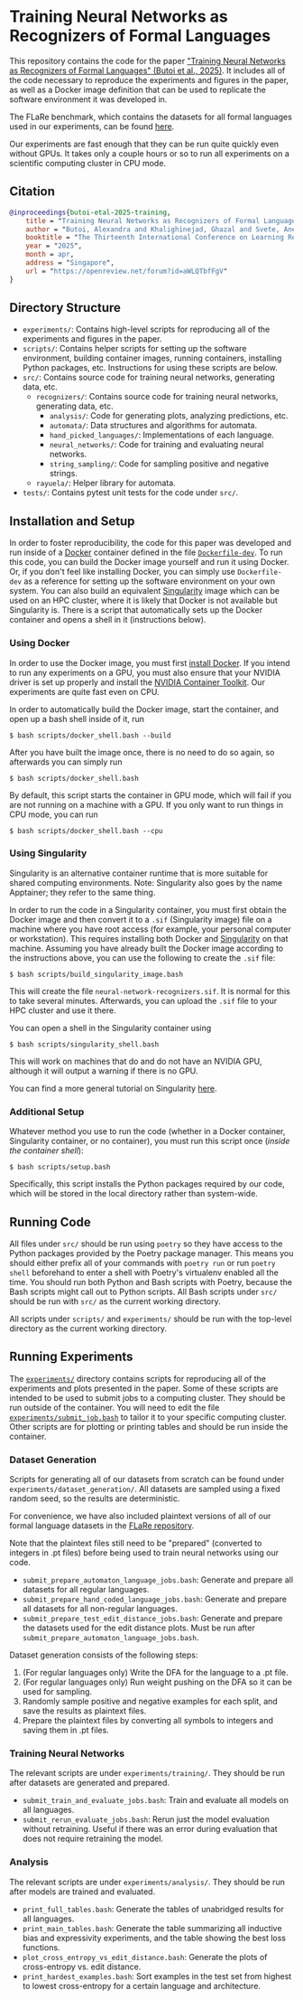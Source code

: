 # Training Neural Networks as Recognizers of Formal Languages

This repository contains the code for the paper
["Training Neural Networks as Recognizers of Formal Languages" (Butoi et al., 2025)](https://openreview.net/forum?id=aWLQTbfFgV).
It includes all of the code necessary to reproduce the experiments and figures
in the paper, as well as a Docker image definition that can be used to
replicate the software environment it was developed in.

The FLaRe benchmark, which contains the datasets for all formal languages used
in our experiments, can be found [here](https://github.com/rycolab/flare).

Our experiments are fast enough that they can be run quite quickly even without
GPUs. It takes only a couple hours or so to run all experiments on a scientific
computing cluster in CPU mode.

## Citation

```bibtex
@inproceedings{butoi-etal-2025-training,
    title = "Training Neural Networks as Recognizers of Formal Languages",
    author = "Butoi, Alexandra and Khalighinejad, Ghazal and Svete, Anej and Valvoda, Josef and Cotterell, Ryan and DuSell, Brian",
    booktitle = "The Thirteenth International Conference on Learning Representations",
    year = "2025",
    month = apr,
    address = "Singapore",
    url = "https://openreview.net/forum?id=aWLQTbfFgV"
}
```

## Directory Structure

* `experiments/`: Contains high-level scripts for reproducing all of the
  experiments and figures in the paper.
* `scripts/`: Contains helper scripts for setting up the software environment,
  building container images, running containers, installing Python packages,
  etc. Instructions for using these scripts are below.
* `src/`: Contains source code for training neural networks,
  generating data, etc.
  * `recognizers/`: Contains source code for training neural networks,
    generating data, etc.
    * `analysis/`: Code for generating plots, analyzing predictions, etc.
    * `automata/`: Data structures and algorithms for automata.
    * `hand_picked_languages/`: Implementations of each language.
    * `neural_networks/`: Code for training and evaluating neural networks.
    * `string_sampling/`: Code for sampling positive and negative strings.
  * `rayuela/`: Helper library for automata.
* `tests/`: Contains pytest unit tests for the code under `src/`.

## Installation and Setup

In order to foster reproducibility, the code for this paper was developed and
run inside of a [Docker](https://www.docker.com/) container defined in the file
[`Dockerfile-dev`](Dockerfile-dev). To run this code, you can build the
Docker image yourself and run it using Docker. Or, if you don't feel like
installing Docker, you can simply use `Dockerfile-dev` as a reference for
setting up the software environment on your own system. You can also build
an equivalent [Singularity](https://sylabs.io/docs/#singularity) image which
can be used on an HPC cluster, where it is likely that Docker is not available
but Singularity is. There is a script that automatically sets up the Docker
container and opens a shell in it (instructions below).

### Using Docker

In order to use the Docker image, you must first
[install Docker](https://www.docker.com/get-started).
If you intend to run any experiments on a GPU, you must also ensure that your
NVIDIA driver is set up properly and install the
[NVIDIA Container Toolkit](https://docs.nvidia.com/datacenter/cloud-native/container-toolkit/install-guide.html). Our experiments are quite fast even on CPU.

In order to automatically build the Docker image, start the container, and open
up a bash shell inside of it, run

    $ bash scripts/docker_shell.bash --build

After you have built the image once, there is no need to do so again, so
afterwards you can simply run

    $ bash scripts/docker_shell.bash

By default, this script starts the container in GPU mode, which will fail if
you are not running on a machine with a GPU. If you only want to run things in
CPU mode, you can run

    $ bash scripts/docker_shell.bash --cpu

### Using Singularity

Singularity is an alternative container runtime that is more suitable for
shared computing environments. Note: Singularity also goes by the name
Apptainer; they refer to the same thing.

In order to run the code in a Singularity container, you must first obtain the
Docker image and then convert it to a `.sif` (Singularity image) file on a
machine where you have root access (for example, your personal computer or
workstation). This requires installing both Docker and
[Singularity](https://docs.sylabs.io/guides/latest/user-guide/quick_start.html)
on that machine. Assuming you have already built the Docker image according to
the instructions above, you can use the following to create the `.sif` file:

    $ bash scripts/build_singularity_image.bash

This will create the file `neural-network-recognizers.sif`. It is normal for
this to take several minutes. Afterwards, you can upload the `.sif` file to
your HPC cluster and use it there.

You can open a shell in the Singularity container using

    $ bash scripts/singularity_shell.bash

This will work on machines that do and do not have an NVIDIA GPU, although it
will output a warning if there is no GPU.

You can find a more general tutorial on Singularity
[here](https://github.com/bdusell/singularity-tutorial).

### Additional Setup

Whatever method you use to run the code (whether in a Docker container,
Singularity container, or no container), you must run this script once (*inside
the container shell*):

    $ bash scripts/setup.bash

Specifically, this script installs the Python packages required by our code,
which will be stored in the local directory rather than system-wide.

## Running Code

All files under `src/` should be run using `poetry` so they have access to the
Python packages provided by the Poetry package manager. This means you should
either prefix all of your commands with `poetry run` or run `poetry shell`
beforehand to enter a shell with Poetry's virtualenv enabled all the time. You
should run both Python and Bash scripts with Poetry, because the Bash scripts
might call out to Python scripts. All Bash scripts under `src/` should be run
with `src/` as the current working directory.

All scripts under `scripts/` and `experiments/` should be run with the
top-level directory as the current working directory.

## Running Experiments

The [`experiments/`](experiments) directory contains scripts for reproducing
all of the experiments and plots presented in the paper. Some of these scripts
are intended to be used to submit jobs to a computing cluster. They should be
run outside of the container. You will need to edit the file
[`experiments/submit_job.bash`](experiments/submit_job.bash)
to tailor it to your specific computing cluster. Other scripts are for plotting
or printing tables and should be run inside the container.

### Dataset Generation

Scripts for generating all of our datasets from scratch can be found under
`experiments/dataset_generation/`. All datasets are sampled using a fixed
random seed, so the results are deterministic.

For convenience, we have also included plaintext versions of all of our formal
language datasets in the [FLaRe repository](https://github.com/rycolab/flare).

Note that the plaintext files still need to be "prepared" (converted to
integers in .pt files) before being used to train neural networks using our
code.

* `submit_prepare_automaton_language_jobs.bash`: Generate and prepare all
  datasets for all regular languages.
* `submit_prepare_hand_coded_language_jobs.bash`: Generate and prepare all
  datasets for all non-regular languages.
* `submit_prepare_test_edit_distance_jobs.bash`: Generate and prepare the
  datasets used for the edit distance plots. Must be run after
  `submit_prepare_automaton_language_jobs.bash`.

Dataset generation consists of the following steps:

1. (For regular languages only) Write the DFA for the language to a .pt file.
2. (For regular languages only) Run weight pushing on the DFA so it can be used
   for sampling.
3. Randomly sample positive and negative examples for each split, and save the
   results as plaintext files.
4. Prepare the plaintext files by converting all symbols to integers and saving
   them in .pt files.

### Training Neural Networks

The relevant scripts are under `experiments/training/`. They should be run
after datasets are generated and prepared.

* `submit_train_and_evaluate_jobs.bash`: Train and evaluate all models on all
  languages.
* `submit_rerun_evaluate_jobs.bash`: Rerun just the model evaluation without
  retraining. Useful if there was an error during evaluation that does not
  require retraining the model.

### Analysis

The relevant scripts are under `experiments/analysis/`. They should be run
after models are trained and evaluated.

* `print_full_tables.bash`: Generate the tables of unabridged results for all
  languages.
* `print_main_tables.bash`: Generate the table summarizing all inductive bias
  and expressivity experiments, and the table showing the best loss functions.
* `plot_cross_entropy_vs_edit_distance.bash`: Generate the plots of
  cross-entropy vs. edit distance.
* `print_hardest_examples.bash`: Sort examples in the test set from highest to
  lowest cross-entropy for a certain language and architecture.
